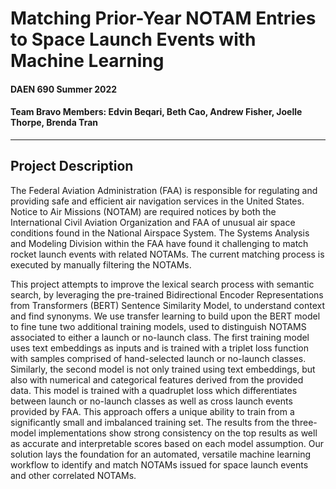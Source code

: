 # Matching Prior-Year NOTAM Entries to Space Launch Events with Machine Learning
#### DAEN 690 Summer 2022 
#### Team Bravo Members: Edvin Beqari, Beth Cao, Andrew Fisher, Joelle Thorpe, Brenda Tran
-----

## Project Description
The Federal Aviation Administration (FAA) is responsible for regulating and providing safe and efficient air navigation services in the United States. Notice to Air Missions (NOTAM) are required notices by both the International Civil Aviation Organization and FAA of unusual air space conditions found in the National Airspace System. The Systems Analysis and Modeling Division within the FAA have found it challenging to match rocket launch events with related NOTAMs. The current matching process is executed by manually filtering the NOTAMs. 

This project attempts to improve the lexical search process with semantic search, by leveraging the pre-trained Bidirectional Encoder Representations from Transformers (BERT) Sentence Similarity Model, to understand context and find synonyms. We use transfer learning to build upon the BERT model to fine tune two additional training models, used to distinguish NOTAMS associated to either a launch or no-launch class. The first training model uses text embeddings as inputs and is trained with a triplet loss function with samples comprised of hand-selected launch or no-launch classes. Similarly, the second model is not only trained using text embeddings, but also with numerical and categorical features derived from the provided data. This model is trained with a quadruplet loss which differentiates between launch or no-launch classes as well as cross launch events provided by FAA. This approach offers a unique ability to train from a significantly small and imbalanced training set. The results from the three-model implementations show strong consistency on the top results as well as accurate and interpretable scores based on each model assumption. Our solution lays the foundation for an automated, versatile machine learning workflow to identify and match NOTAMs issued for space launch events and other correlated NOTAMs. 

<!--
## Presentation:
A full Presentation of the Project is found in [here]
-->

<!--(ADD URL HERE)
-->
